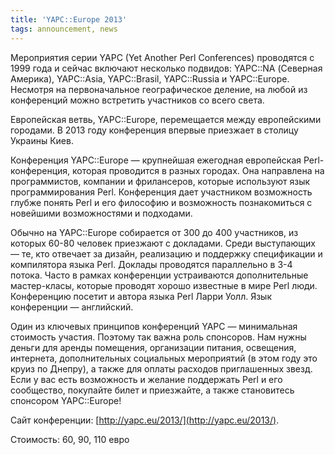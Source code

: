 ```yaml
---
title: 'YAPC::Europe 2013'
tags: announcement, news
---
```


Мероприятия серии YAPC (Yet Another Perl Conferences) проводятся с 1999 года и сейчас включают несколько подвидов: YAPC::NA (Северная Америка), YAPC::Asia, YAPC::Brasil, YAPC::Russia и YAPC::Europe. Несмотря на первоначальное географическое деление, на любой из конференций можно встретить участников со всего света.

Европейская ветвь, YAPC::Europe, перемещается между европейскими городами. В 2013 году конференция впервые приезжает в столицу Украины Киев.

Конференция YAPC::Europe — крупнейшая ежегодная европейская Perl-конференция, которая проводится в разных городах. Она направлена на программистов, компании и фрилансеров, которые используют язык программирования Perl. Конференция дает участником возможность глубже понять Perl и его философию и возможность познакомиться с новейшими возможностями и подходами.

Обычно на YAPC::Europe собирается от 300 до 400 участников, из которых 60-80 человек приезжают с докладами. Среди выступающих — те, кто отвечает за дизайн, реализацию и поддержку спецификации и компилятора языка Perl. Доклады проводятся параллельно в 3-4 потока. Часто в рамках конференции устраиваются дополнительные мастер-класы, которые проводят хорошо известные в мире Perl люди. Конференцию посетит и автора языка Perl Ларри Уолл. Язык конференции — английский.

Один из ключевых принципов конференций YAPC — минимальная стоимость участия. Поэтому так важна роль спонсоров. Нам нужны деньги для аренды помещения, организации питания, освещения, интернета, дополнительных социальных мероприятий (в этом году это круиз по Днепру), а также для оплаты расходов приглашенных звезд. Если у вас есть возможность и желание поддержать Perl и его сообщество, покупайте билет и приезжайте, а также становитесь спонсором YAPC::Europe!

Сайт конференции: [http://yapc.eu/2013/](http://yapc.eu/2013/).

Стоимость: 60, 90, 110 евро